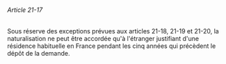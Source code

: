 ###### Article 21-17

Sous réserve des exceptions prévues aux articles 21-18, 21-19 et 21-20, la naturalisation ne peut être accordée qu'à l'étranger justifiant d'une résidence habituelle en France pendant les cinq années qui précèdent le dépôt de la demande.

